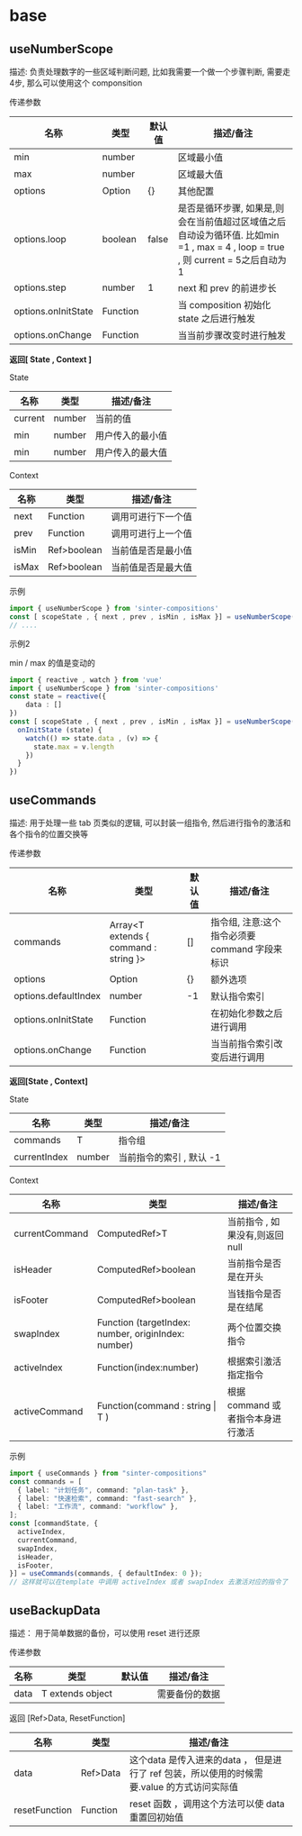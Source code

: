 # base

## useNumberScope
描述: 负责处理数字的一些区域判断问题, 比如我需要一个做一个步骤判断, 需要走4步, 那么可以使用这个 componsition

传递参数

| 名称                | 类型     | 默认值 | 描述/备注                                                    |
| ------------------- | -------- | ------ | ------------------------------------------------------------ |
| min                 | number   |        | 区域最小值                                                   |
| max                 | number   |        | 区域最大值                                                   |
| options             | Option   | {}     | 其他配置                                                     |
| options.loop        | boolean  | false  | 是否是循环步骤, 如果是,则会在当前值超过区域值之后自动设为循环值.  比如min =1 , max = 4 , loop = true , 则 current = 5之后自动为1 |
| options.step        | number  | 1  | next 和 prev 的前进步长 |
| options.onInitState | Function |        | 当 composition 初始化 state 之后进行触发                     |
| options.onChange    | Function |        | 当当前步骤改变时进行触发                                     |

**返回[ State , Context ]**

State

| 名称    | 类型   | 描述/备注        |
| ------- | ------ | ---------------- |
| current | number | 当前的值         |
| min     | number | 用户传入的最小值 |
| min     | number | 用户传入的最大值 |

Context

| 名称  | 类型        | 描述/备注          |
| ----- | ----------- | ------------------ |
| next  | Function    | 调用可进行下一个值 |
| prev  | Function    | 调用可进行上一个值 |
| isMin | Ref>boolean | 当前值是否是最小值 |
| isMax | Ref>boolean | 当前值是否是最大值 |

示例


```ts
import { useNumberScope } from 'sinter-compositions'
const [ scopeState , { next , prev , isMin , isMax }] = useNumberScope(1,3)
// .... 
```

示例2

min / max 的值是变动的

```ts
import { reactive , watch } from 'vue'
import { useNumberScope } from 'sinter-compositions'
const state = reactive({
  	data : []
})
const [ scopeState , { next , prev , isMin , isMax }] = useNumberScope(0 ,state.data.length, {
  onInitState (state) {
    watch(() => state.data , (v) => {
      state.max = v.length
    })
  }
})
```





## useCommands

描述: 用于处理一些 tab 页类似的逻辑, 可以封装一组指令, 然后进行指令的激活和各个指令的位置交换等

传递参数

| 名称                 | 类型                                  | 默认值 | 描述/备注                                      |
| -------------------- | ------------------------------------- | ------ | ---------------------------------------------- |
| commands             | Array<T extends { command : string }> | []     | 指令组, 注意:这个指令必须要 command 字段来标识 |
| options              | Option                                | {}     | 额外选项                                       |
| options.defaultIndex | number                                | -1     | 默认指令索引                                   |
| options.onInitState  | Function                              |        | 在初始化参数之后进行调用                       |
| options.onChange     | Function                              |        | 当当前指令索引改变后进行调用                   |

**返回[State , Context]**

State

| 名称         | 类型   | 描述/备注                 |
| ------------ | ------ | ------------------------- |
| commands     | T      | 指令组                    |
| currentIndex | number | 当前指令的索引 , 默认  -1 |

Context

| 名称           | 类型                                                | 描述/备注                         |
| -------------- | --------------------------------------------------- | --------------------------------- |
| currentCommand | ComputedRef>T                                       | 当前指令 , 如果没有,则返回null    |
| isHeader       | ComputedRef>boolean                                 | 当前指令是否是在开头              |
| isFooter       | ComputedRef>boolean                                 | 当钱指令是否是在结尾              |
| swapIndex      | Function (targetIndex: number, originIndex: number) | 两个位置交换指令                  |
| activeIndex    | Function(index:number)                              | 根据索引激活指定指令              |
| activeCommand  | Function(command : string  \| T )                   | 根据 command 或者指令本身进行激活 |

示例

```ts
import { useCommands } from "sinter-compositions"
const commands = [
  { label: "计划任务", command: "plan-task" },
  { label: "快速检索", command: "fast-search" },
  { label: "工作流", command: "workflow" },
];
const [commandState, {
  activeIndex,
  currentCommand,
  swapIndex,
  isHeader,
  isFooter,
}] = useCommands(commands, { defaultIndex: 0 });
// 这样就可以在template 中调用 activeIndex 或者 swapIndex 去激活对应的指令了 , 如果需要判断还可以使用 isHeader 和 isFooter 
```





## useBackupData

描述： 用于简单数据的备份，可以使用 reset 进行还原

传递参数

| 名称 | 类型             | 默认值 | 描述/备注      |
| ---- | ---------------- | ------ | -------------- |
| data | T extends object |        | 需要备份的数据 |

返回 [Ref>Data, ResetFunction]

| 名称          | 类型     | 描述/备注                                                    |
| ------------- | -------- | ------------------------------------------------------------ |
| data          | Ref>Data | 这个data 是传入进来的data ， 但是进行了 ref 包装，所以使用的时候需要.value 的方式访问实际值 |
| resetFunction | Function | reset 函数 ，调用这个方法可以使 data 重置回初始值            |

